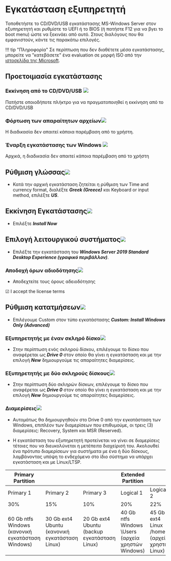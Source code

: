 # Εγκατάσταση εξυπηρετητή

Τοποθετήστε το CD/DVD/USB εγκατάστασης MS-Windows Server στον εξυπηρετητή και
ρυθμίστε το UEFI ή το BIOS (ή πατήστε F12 για να βγει το boot menu) ώστε να
ξεκινάει από αυτό. Στους διαλόγους που θα εμφανιστούν, κάντε τις παρακάτω
επιλογές.

!!! tip "Πληροφορία"
    Σε περίπτωση που δεν διαθέτετε μέσα εγκατάστασης, μπορείτε να "κατεβάσετε"
    ένα evaluation σε μορφή ISO από την [ιστοσελίδα της
    Microsoft](https://www.microsoft.com/en-us/evalcenter/evaluate-windows-server-2019).

## Προετοιμασία εγκατάστασης

### Εκκίνηση από το CD/DVD/USB [![](01-boot-from-media.png)](01-boot-from-media.png)

Πατήστε οποιοδήποτε πλήκτρο για να πραγματοποιηθεί η εκκίνηση από το CD/DVD/USB

### Φόρτωση των απαραίτητων αρχείων[![](02-boot-in-progress.png)](02-boot-in-progress.png)

Η διαδικασία δεν απαιτεί κάποια παρέμβαση από το χρήστη.

### Έναρξη εγκατάστασης των Windows [![](03-boot-in-progress.png)](03-boot-in-progress.png)

Αρχικά, η διαδικασία δεν απαιτεί κάποια παρέμβαση από το χρήστη

## Ρύθμιση γλώσσας[![](04-language-settings.png)](04-language-settings.png)

- Κατά την αρχική εγκατάσταση ζητείται η ρύθμιση των Time and currency format, διαλέξτε ***Greek (Greece)*** και Keyboard or input method, επιλέξτε ***US***.

## Εκκίνηση Εγκατάστασης[![](05-install-now.png)](05-install-now.png)

- Επιλέξτε ***Install Now***

## Επιλογή λειτουργικού συστήματος[![](06-select-flavor.png)](06-select-flavor.png)

- Επιλέξτε την εγκατάσταση του ***Windows Server 2019 Standard Desktop Experience (γραφικό περιβάλλον)***.

### Αποδοχή όρων αδιοδότησης[![](07-license.png)](07-license.png)

- Αποδεχτείτε τους όρους αδειοδότησης

☑ I accept the license terms

## Ρύθμιση κατατμήσεων[![](08-custom-installation.png)](08-custom-installation.png)

- Επιλέγουμε Custom στον τύπο εγκατάστασης ***Custom: Install Windows Only (Advanced)***

### Εξυπηρετητής με έναν σκληρό δίσκο[![](09-one-disk.png)](09-one-disk.png)

- Στην περίπτωση ενός σκληρού δίσκου, επιλέγουμε το δίσκο που αναφέρεται ως ***Drive 0*** στον οποίο θα γίνει η εγκατάσταση και με την επιλογή ***New*** δημιουργούμε τις απαραίτητες διαμερίσεις.


### Εξυπηρετητής με δύο σκληρούς δίσκους[![](10-two-disks.png)](10-two-disks.png)

- Στην περίπτωση δύο σκληρών δίσκων, επιλέγουμε το δίσκο που αναφέρεται ως ***Drive 0*** στον οποίο θα γίνει η εγκατάσταση και με την επιλογή ***New*** δημιουργούμε τις απαραίτητες διαμερίσεις.

### Διαμερίσεις[![](11-select-partition.png)](11-select-partition.png)

- Αυτομάτως θα δημιουργηθούν στο Drive 0 από την εγκατάσταση των Windows, επιπλέον των διαμερίσεων που επιθυμούμε, οι τρεις (3) διαμερίσεις: Recovery, System και MSR (Reserved).

- Η εγκατάσταση του εξυπηρετητή προτείνεται να γίνει σε διαμερίσεις τέτοιες που να διευκολύνεται η μετέπειτα διαχείρισή του. Ακολουθεί ένα πρότυπο διαμερίσεων για συστήματα με ένα ή δύο δίσκους, λαμβάνοντας υπόψη το ενδεχόμενο στο ίδιο σύστημα να υπάρχει εγκατάσταση και με Linux/LTSP.

| Primary Partition                                 |                                                |                                              | Extended Partition                                  |                                               |                      |
| ------------------------------------------------- | ---------------------------------------------- | -------------------------------------------- | --------------------------------------------------- | --------------------------------------------- | -------------------- |
| Primary 1                                         | Primary 2                                      | Primary 3                                    | Logical 1                                           | Logical 2                                     | Logical 3            |
| 30%                                               | 15%                                            | 10%                                          | 20%                                                 | 22%                                           | 3%                   |
| 60 Gb ntfs Windows (κανονική εγκατάσταση Windows) | 30 Gb ext4 Ubuntu (κανονική εγκατάσταση Linux) | 20 Gb ext4 Ubuntu (backup εγκατάσταση Linux) | 40 Gb ntfs Windows \\Users (αρχεία χρηστών Windows) | 45 Gb ext4 Linux /home (αρχεία χρηστών Linux) | 5 Gb swap Linux swap |


